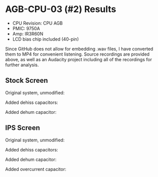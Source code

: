 # AGB-CPU-03 (#2) Results

- CPU Revision: CPU AGB
- PMIC: 9750A
- Amp: IR3R60N
- LCD bias chip included (40-pin)

Since GitHub does not allow for embedding .wav files, I have converted them to MP4 for convenient listening. Source recordings are provided above, as well as an Audacity project including all of the recordings for further analysis.

## Stock Screen

Original system, unmodified: 



Added dehiss capacitors:



Added dehum capacitor:



## IPS Screen

Original system, unmodified:



Added dehiss capacitors:



Added dehum capacitor:



Added overcurrent capacitor:



